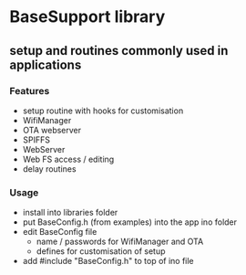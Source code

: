 # BaseSupport library
## setup and routines commonly used in applications

### Features
- setup routine with hooks for customisation
- WifiManager
- OTA webserver
- SPIFFS
- WebServer
- Web FS access / editing
- delay routines

### Usage
- install into libraries folder
- put BaseConfig.h (from examples) into the app ino folder
- edit BaseConfig file
	- name / passwords for WifiManager and OTA
	- defines for customisation of setup
- add #include "BaseConfig.h" to top of ino file  

